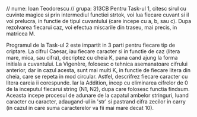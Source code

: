 // nume: Ioan Teodorescu
// grupa: 313CB
Pentru Task-ul 1, citesc sirul cu cuvinte magice si prin intermediul functiei strtok, voi lua fiecare cuvant si il voi prelucra, in functie de tipul cuvantului (care incepe cu a, b, sau c). Dupa rezolvarea fiecarui caz, voi efectua miscarile din traseu, mai precis, in matricea M. 

Programul de la Task-ul 2 este impartit in 3 parti pentru fiecare tip de criptare. La cifrul Caesar, iau fiecare caracter si in functie de caz (litera mare, mica, sau cifra), decriptez cu cheia K, pana cand ajung la forma initiala a cuvantului. La Vigenère, folosesc o tehnica asemanatoare cifrului anterior, dar in cazul acesta, sunt mai multi K, in functie de fiecare litera din cheia, care se repeta in mod circular. Astfel, descrifrez fiecare caracter cu litera careia ii corespunde. Iar la Addition, incep cu eliminarea cifrelor de 0 de la inceputul fiecarui string (N1, N2), dupa care folosesc functia findsum. Aceasta incepe procesul de adunare de la capatul ambelor stringuri, luand caracter cu caracter, adaugand-ul in 'str' si pastrand cifra zecilor in carry (in cazul in care suma caracterelor va fii mai mare decat 10). 
